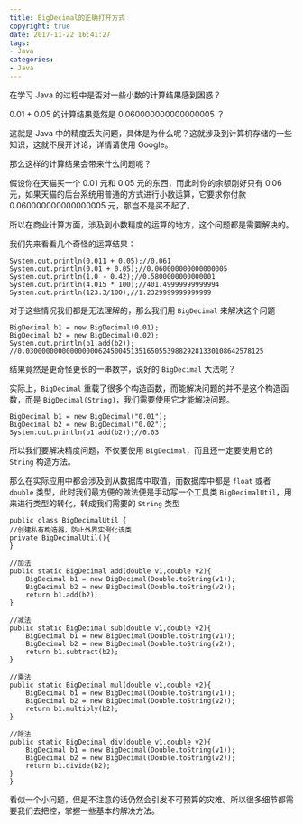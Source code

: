 ```yaml
---
title: BigDecimal的正确打开方式
copyright: true
date: 2017-11-22 16:41:27
tags:
- Java
categories:
- Java
---
```


在学习 Java 的过程中是否对一些小数的计算结果感到困惑？

0.01 + 0.05 的计算结果竟然是 0.060000000000000005 ？

这就是 Java 中的精度丢失问题，具体是为什么呢？这就涉及到计算机存储的一些知识，这就不展开讨论，详情请使用 Google。

那么这样的计算结果会带来什么问题呢？
<!-- more -->
假设你在天猫买一个 0.01 元和 0.05 元的东西，而此时你的余额刚好只有 0.06 元，如果天猫的后台系统用普通的方式进行小数运算，它要求你付款 0.060000000000000005 元，那岂不是买不起了。

所以在商业计算方面，涉及到小数精度的运算的地方，这个问题都是需要解决的。

我们先来看看几个奇怪的运算结果：

    System.out.println(0.011 + 0.05);//0.061
    System.out.println(0.01 + 0.05);//0.060000000000000005
    System.out.println(1.0 - 0.42);//0.5800000000000001
    System.out.println(4.015 * 100);//401.49999999999994
    System.out.println(123.3/100);//1.2329999999999999

对于这些情况我们都是无法理解的，那么我们用 `BigDecimal` 来解决这个问题

    BigDecimal b1 = new BigDecimal(0.01);
    BigDecimal b2 = new BigDecimal(0.02);
    System.out.println(b1.add(b2));
    //0.03000000000000000062450045135165055398829281330108642578125

结果竟然是更奇怪更长的一串数字，说好的 `BigDecimal` 大法呢？

实际上，`BigDecimal` 重载了很多个构造函数，而能解决问题的并不是这个构造函数，而是 `BigDecimal(String)`，我们需要使用它才能解决问题。

    BigDecimal b1 = new BigDecimal("0.01");
    BigDecimal b2 = new BigDecimal("0.02");
    System.out.println(b1.add(b2));//0.03

所以我们要解决精度问题，不仅要使用 `BigDecimal`，而且还一定要使用它的 `String` 构造方法。

那么在实际应用中都会涉及到从数据库中取值，而数据库中都是 `float` 或者 `double` 类型，此时我们最方便的做法便是手动写一个工具类 `BigDecimalUtil`，用来进行类型的转化，转成我们需要的 `String` 类型

    public class BigDecimalUtil {
    //创建私有构造器，防止外界实例化该类
    private BigDecimalUtil(){
    }

    //加法
    public static BigDecimal add(double v1,double v2){
        BigDecimal b1 = new BigDecimal(Double.toString(v1));
        BigDecimal b2 = new BigDecimal(Double.toString(v2));
        return b1.add(b2);
    }

    //减法
    public static BigDecimal sub(double v1,double v2){
        BigDecimal b1 = new BigDecimal(Double.toString(v1));
        BigDecimal b2 = new BigDecimal(Double.toString(v2));
        return b1.subtract(b2);
    }

    //乘法
    public static BigDecimal mul(double v1,double v2){
        BigDecimal b1 = new BigDecimal(Double.toString(v1));
        BigDecimal b2 = new BigDecimal(Double.toString(v2));
        return b1.multiply(b2);
    }

    //除法
    public static BigDecimal div(double v1,double v2){
        BigDecimal b1 = new BigDecimal(Double.toString(v1));
        BigDecimal b2 = new BigDecimal(Double.toString(v2));
        return b1.divide(b2);
    }
    }

看似一个小问题，但是不注意的话仍然会引发不可预算的灾难。所以很多细节都需要我们去把控，掌握一些基本的解决方法。

